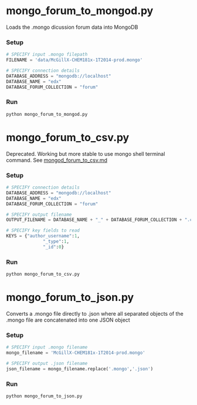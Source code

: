 # mongo_forum_to_mongod.py

Loads the .mongo dicussion forum data into MongoDB

### Setup

```python
# SPECIFY input .mongo filepath
FILENAME = 'data/McGillX-CHEM181x-1T2014-prod.mongo'

# SPECIFY connection details
DATABASE_ADDRESS = "mongodb://localhost"
DATABASE_NAME = "edx"
DATABASE_FORUM_COLLECTION = "forum"
```

### Run

```
python mongo_forum_to_mongod.py
```

# mongo_forum_to_csv.py

Deprecated. Working but more stable to use mongo shell terminal command. See [mongod_forum_to_csv.md](https://github.com/McGillX/mongo-conversion/blob/master/forum_parsing/mongod_forum_to_csv.md)

### Setup

```python
# SPECIFY connection details
DATABASE_ADDRESS = "mongodb://localhost"
DATABASE_NAME = "edx"
DATABASE_FORUM_COLLECTION = "forum"

# SPECIFY output filename
OUTPUT_FILENAME = DATABASE_NAME + "_" + DATABASE_FORUM_COLLECTION + ".csv"

# SPECIFY key fields to read
KEYS = {"author_username":1,
              "_type":1,
              "_id":0}
```

### Run

```
python mongo_forum_to_csv.py
```

# mongo_forum_to_json.py

Converts a .mongo file directly to .json where all separated objects of the .mongo file are concatenated into one JSON object

### Setup

```python
# SPECIFY input .mongo filename
mongo_filename = 'McGillX-CHEM181x-1T2014-prod.mongo'

# SPECIFY output .json filename
json_filename = mongo_filename.replace('.mongo','.json')
```

### Run

```
python mongo_forum_to_json.py
```